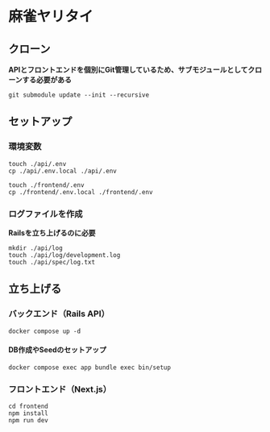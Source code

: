 # 麻雀ヤリタイ

## クローン
**APIとフロントエンドを個別にGit管理しているため、サブモジュールとしてクローンする必要がある**
```
git submodule update --init --recursive
```

## セットアップ
### 環境変数
```
touch ./api/.env
cp ./api/.env.local ./api/.env

touch ./frontend/.env
cp ./frontend/.env.local ./frontend/.env
```

### ログファイルを作成
**Railsを立ち上げるのに必要**
```
mkdir ./api/log
touch ./api/log/development.log
touch ./api/spec/log.txt
```

## 立ち上げる
### バックエンド（Rails API）
```
docker compose up -d
```

#### DB作成やSeedのセットアップ
```
docker compose exec app bundle exec bin/setup
```

### フロントエンド（Next.js）
```
cd frontend
npm install
npm run dev
```
